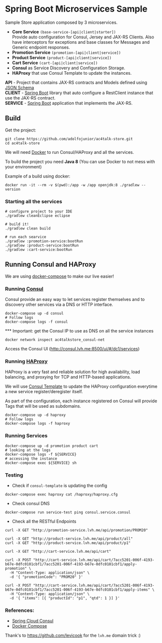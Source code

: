 # Spring Boot Microservices Sample

Sample Store application composed by 3 microservices.

- **Core Service** `(base-service-[api|client|starter])`  
    Provide auto configuration for Consul, Jersey and JAX-RS Clients. Also have interceptors for exceptions and base classes for Messages and Generic endpoint responses.
- **Promotion Service** `(promotion-[api|client|service])`
- **Product Service** `(product-[api|client|service])`
- **Cart Service** `(cart-[api|client|service])`
- **Consul** as Service Discovery and Configuration Storage.
- **HAProxy** that use Consul Template to update the instances.  

**API** - Project that contains JAX-RS contracts and Models defined using [JSON Schema](http://json-schema.org/)  
**CLIENT** - [Spring Boot](http://docs.spring.io/spring-boot/docs/current/reference/htmlsingle/) library that auto configure a RestClient instance that use the JAX-RS contract.  
**SERVICE** - [Spring Boot](http://docs.spring.io/spring-boot/docs/current/reference/htmlsingle/) application that implements the JAX-RS. 

## Build

Get the project:

```shell
git clone https://github.com/adolfojunior/ac4talk-store.git
cd ac4talk-store
```

We will need [Docker](https://www.docker.com) to run Consul/HAProxy and all the services.

To build the project you need **Java 8** (You can use Docker to not mess with your environment)

Example of a build using docker:

```shell
docker run -it --rm -v $(pwd):/app -w /app openjdk:8 ./gradlew --version
```

### Starting all the services

```shell
# configure project to your IDE
./gradlew cleanEclipse eclipse

# build it!
./gradlew clean build

# run each searvice
./gradlew :promotion-service:bootRun
./gradlew :product-service:bootRun
./gradlew :cart-service:bootRun
```

## Running Consul and HAProxy

We are using [docker-compose](docker-compose.yaml) to make our live easier!

### Running [Consul](https://github.com/hashicorp/consul)

Consul provide an easy way to let services register themselves and to discovery other services via a DNS or HTTP interface.

```shell
docker-compose up -d consul
# Follow logs
docker-compose logs -f consul
```

*** Important: get the Consul IP to use as DNS on all the service instances

```
docker network inspect ac4talkstore_consul-net
```

Access the Consul UI (http://consul.lvh.me:8500/ui/#/dc1/services)

### Running [HAProxy](https://cbonte.github.io/haproxy-dconv/)

HAProxy is a very fast and reliable solution for high availability, load balancing, and proxying for TCP and HTTP-based applications.

We will use [Consul Template](https://github.com/hashicorp/consul-template) to update the HAProxy configuration everytime a new service register/deregister itself.

As part of the configuration, each instance registered on Consul will provide Tags that will be used as subdomains.

```shell
docker-compose up -d haproxy
# Follow logs
docker-compose logs -f haproxy
```

### Running Services

```shell
docker-compose up -d promotion product cart
# looking at the logs
docker-compose logs -f ${SERVICE}
# accessing the instance
docker-compose exec ${SERVICE} sh
```

### Testing

- Check if `consul-template` is updating the config

```shell
docker-compose exec haproxy cat /haproxy/haproxy.cfg
```

- Check consul DNS

```
docker-compose run service-test ping consul.service.consul
```

- Check all the RESTful Endpoints

```shell
curl -X GET "http://promotion-service.lvh.me/api/promotion/PROM20"

curl -X GET "http://product-service.lvh.me/api/product/all"
curl -X GET "http://product-service.lvh.me/api/product/p1"

curl -X GET "http://cart-service.lvh.me/api/cart"

curl -X POST "http://cart-service.lvh.me/api/cart/7acc5201-006f-4193-b67e-0dfc0101cbf1/7acc5201-006f-4193-b67e-0dfc0101cbf1/apply-promotion" \
  -H "Content-Type: application/json" \
  -d '{ "promotionCode": "PROM20" }'

curl -X POST "http://cart-service.lvh.me/api/cart/7acc5201-006f-4193-b67e-0dfc0101cbf1/7acc5201-006f-4193-b67e-0dfc0101cbf1/apply-items" \
  -H "Content-Type: application/json" \
  -d '{ "items": [{ "productId": "p1", "qtd": 1 }] }'
```

### References:
- [Spring Cloud Consul](https://cloud.spring.io/spring-cloud-consul/)
- [Docker Compose](https://docs.docker.com/compose/)

Thank's to https://github.com/levicook for the `lvh.me` domain trick :)

